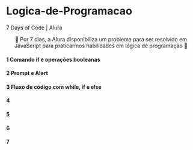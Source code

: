 # Logica-de-Programacao
7 Days of Code | Alura

<p align=center>🚀 Por 7 dias, a Alura disponibiliza um problema para ser resolvido em JavaScript para praticarmos habilidades em lógica de programação 🚀</p>

<h4>1️ Comando if e operações booleanas</h4>
<h4>2️ Prompt e Alert<h4>
<h4>3️ Fluxo de código com while, if e else<h4>
<h4>4️<h4>
<h4>5️<h4>
<h4>6️<h4>
<h4>7️<h4>

